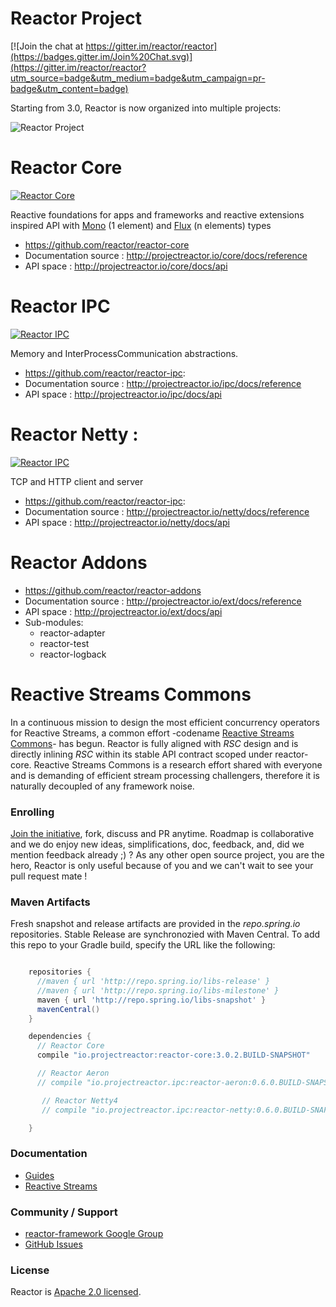 # Reactor Project

[![Join the chat at https://gitter.im/reactor/reactor](https://badges.gitter.im/Join%20Chat.svg)](https://gitter.im/reactor/reactor?utm_source=badge&utm_medium=badge&utm_campaign=pr-badge&utm_content=badge)

Starting from 3.0, Reactor is now organized into multiple projects:

![Reactor Project](https://raw.githubusercontent.com/reactor/projectreactor.io/master/src/main/static/assets/img/org3.png)

# Reactor Core
[![Reactor Core](https://maven-badges.herokuapp.com/maven-central/io.projectreactor/reactor-core/badge.svg?style=plastic)](http://mvnrepository.com/artifact/io.projectreactor/reactor-core)

Reactive foundations for apps and frameworks and reactive extensions inspired API with [Mono](http://projectreactor.io/core/docs/api/reactor/core/publisher/Mono.html) (1 element) and [Flux](http://projectreactor.io/core/docs/api/reactor/core/publisher/Flux.html) (n elements) types

- https://github.com/reactor/reactor-core
- Documentation source : http://projectreactor.io/core/docs/reference
- API space : http://projectreactor.io/core/docs/api

# Reactor IPC
[![Reactor IPC](https://maven-badges.herokuapp.com/maven-central/io.projectreactor/reactor-core/badge.svg?style=plastic)](http://mvnrepository.com/artifact/io.projectreactor.ipc/reactor-ipc)

Memory and InterProcessCommunication abstractions.

- https://github.com/reactor/reactor-ipc:
- Documentation source : http://projectreactor.io/ipc/docs/reference
- API space : http://projectreactor.io/ipc/docs/api

# Reactor Netty :
[![Reactor IPC](https://maven-badges.herokuapp.com/maven-central/io.projectreactor/reactor-core/badge.svg?style=plastic)](http://mvnrepository.com/artifact/io.projectreactor.ipc/reactor-netty)

TCP and HTTP client and server

- https://github.com/reactor/reactor-ipc:
- Documentation source : http://projectreactor.io/netty/docs/reference
- API space : http://projectreactor.io/netty/docs/api

# Reactor Addons

- https://github.com/reactor/reactor-addons
- Documentation source : http://projectreactor.io/ext/docs/reference
- API space : http://projectreactor.io/ext/docs/api
- Sub-modules:
    - reactor-adapter
    - reactor-test
    - reactor-logback

# Reactive Streams Commons
In a continuous mission to design the most efficient concurrency operators for Reactive Streams, a common effort -codename [Reactive Streams Commons](https://github.com/reactor/reactive-streams-commons)- has begun. Reactor is fully aligned with _RSC_ design and is directly inlining _RSC_ within its stable API contract scoped under reactor-core. Reactive Streams Commons is a research effort shared with everyone and is demanding of efficient stream processing challengers, therefore it is naturally decoupled of any framework noise.

### Enrolling

[Join the initiative](https://support.springsource.com/spring_committer_signup), fork, discuss and PR anytime. Roadmap is collaborative and we do enjoy new ideas, simplifications, doc, feedback, and, did we mention feedback already ;) ? As any other open source project, you are the hero, Reactor is only useful because of you and we can't wait to see your pull request mate !

### Maven Artifacts

Fresh snapshot and release artifacts are provided in the _repo.spring.io_ repositories. 
Stable Release are synchronozied with Maven Central. To add this repo to your Gradle build, specify the URL like the following:

```groovy

    repositories {
      //maven { url 'http://repo.spring.io/libs-release' }
      //maven { url 'http://repo.spring.io/libs-milestone' }
      maven { url 'http://repo.spring.io/libs-snapshot' }
      mavenCentral()
    }

    dependencies {
      // Reactor Core
      compile "io.projectreactor:reactor-core:3.0.2.BUILD-SNAPSHOT"

      // Reactor Aeron
      // compile "io.projectreactor.ipc:reactor-aeron:0.6.0.BUILD-SNAPSHOT"

       // Reactor Netty4
       // compile "io.projectreactor.ipc:reactor-netty:0.6.0.BUILD-SNAPSHOT"

    }
```

### Documentation

* [Guides](http://projectreactor.io/docs/)
* [Reactive Streams](http://www.reactive-streams.org/)

### Community / Support

* [reactor-framework Google Group](https://groups.google.com/forum/?#!forum/reactor-framework)
* [GitHub Issues](https://github.com/reactor/reactor/issues)

### License

Reactor is [Apache 2.0 licensed](http://www.apache.org/licenses/LICENSE-2.0.html).
